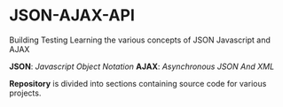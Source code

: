 # JSON-AJAX-API
Building Testing Learning the various concepts of JSON Javascript and AJAX

**JSON**: *Javascript Object Notation*
**AJAX**: *Asynchronous JSON And XML*

**Repository** is divided into sections containing source code for various projects.
